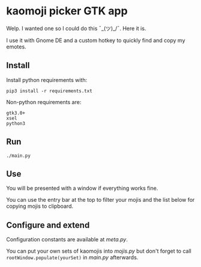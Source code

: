 # kaomoji picker GTK app

Welp. I wanted one so I could do this ¯\_(ツ)_/¯. Here it is.

I use it with Gnome DE and a custom hotkey to quickly find and copy my emotes.

## Install

Install python requirements with:

`pip3 install -r requirements.txt`

Non-python requirements are:

```
gtk3.0+
xsel
python3
```

## Run

`./main.py`

## Use

You will be presented with a window if everything works fine.

You can use the entry bar at the top to filter your mojis and the list below for copying mojis to clipboard.

## Configure and extend

Configuration constants are available at _meta.py_.

You can put your own sets of kaomojis into _mojis.py_ but don't forget to call `rootWindow.populate(yourSet)` in _main.py_ afterwards.
